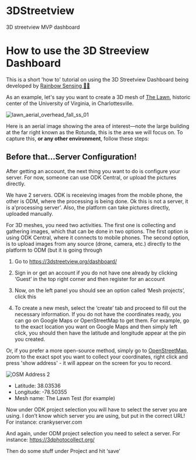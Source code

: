 # 3DStreetview
3D streetview MVP dashboard

# How to use the 3D Streeview Dashboard
This is a short 'how to' tutorial on using the 3D Streetview Dashboard being developed by [Rainbow Sensing 🌈📡](https://rainbowsensing.com/)

As an example, let's say you want to create a 3D mesh of [The Lawn](https://en.wikipedia.org/wiki/The_Lawn),  historic center of the University of Virginia, in Charlottesville. 

![lawn_aerial_overhead_fall_ss_01](https://user-images.githubusercontent.com/36959983/143770486-180c75f9-da02-4d96-8d15-8b51e5af534f.jpg)

Here is an aerial image showing the area of interest—note the large building at the far right known as the Rotunda, this is the area we will focus on. To capture this, **or any other environment**, follow these steps:
  
  
## Before that...Server Configuration!
  
After getting an account, the next thing you want to do is configure your server. For now, someone can use ODK Central, or upload the pictures directly. 

We have 2 servers. ODK is receieving images from the mobile phone, the other is ODM, where the processing is being done. Ok this is not a server, it is a'processing server'. Also, the platform can take pictures directly, uploaded manually.  

For 3D meshes, you need two activities. The first one is collecting and gathering images, which that can be done in two options. The first option is using ODK Central, where it connects to mobile phones. The second option, is to upload images from any source (drone, camera, etc.) directly to the platform to ODM (but it is going through 

1. Go to https://3dstreetview.org/dashboard/ 

2. Sign in or get an account if you do not have one already by clicking ‘Guest’ in the top right corner and then register for an account

3. Now, on the left panel you should see an option called ‘Mesh projects’, click this

4. To create a new mesh, select the ‘create’ tab and proceed to fill out the necessary information.
If you do not have the coordinates ready, you can go on Google Maps or OpenStreetMap to get them. For example, go to the exact location you want on Google Maps and then simply left click, you should then have the latitude and longitude appear at the pin you created. 
  
Or, if you prefer a more open-source method, simply go to [OpenStreetMap](https://osm.org/), zoom to the exact spot you want to collect your coordinates, right click and press 'show address' - it will appear on the screen for you to record. 
 
![OSM Address 2](https://user-images.githubusercontent.com/36959983/143770876-d0bafd05-3f12-407a-9dab-a1817cbb5499.png)

- Latitude: 38.03536
- Longitude: -78.50355
- Mesh name: The Lawn Test (for example)

Now under ODK project selection you will have to select the server you are using. I don’t know which server you are using, but put in the correct URL! For instance: crankyserver.com

And again, under ODM project selection you need to select a server. For instance: https://3dphotocollect.org/

Then do some stuff under Project and hit ‘save’
